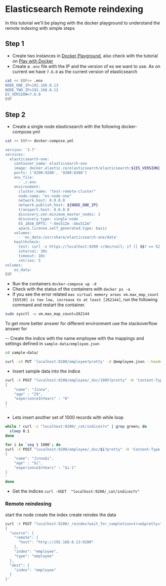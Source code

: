 # Elasticsearch Remote reindexing

In this tutorial we'll be playing with the docker playground to understand the remote indexing with simple steps

## Step 1

- Create two instances in [Docker Playground](https://labs.play-with-docker.com/), also check with the tutorial on [Play with Docker](https://medium.com/@JinnaBalu/play-with-docker-docker-swarm-80a77d64371f)
- Create a `.env` file with the IP and the version of es we want to use. As on current we have `7.6.0` as the current version of elasticsearch 

```bash
cat << EOF>> .env
NODE_ONE_IP=192.168.0.13
NODE_TWO_IP=192.168.0.12
ES_VERSION=7.6.0
EOF
```

## Step 2

- Create a single node elasticsearch with the following docker-compose.yml

```bash
cat << EOF>> docker-compose.yml

version: '3.7'
services:
  elasticsearch-one:
    container_name: elasticsearch-one
    image: docker.elastic.co/elasticsearch/elasticsearch:${ES_VERSION}
    ports: ['9200:9200', '9300:9300']
    env_file:
      - ./.env
    environment:
      cluster.name: "test-remote-cluster"
      node.name: "es-node-one"
      network.host: 0.0.0.0
      network.publish_host: ${NODE_ONE_IP}
      transport.host: 0.0.0.0
      discovery.zen.minimum_master_nodes: 1
      discovery.type: single-node
      ES_JAVA_OPTS: "-Xms512m -Xmx512m"
      xpack.license.self_generated.type: basic
    volumes:
      - 'es_data:/usr/share/elasticsearch-one/data'
    healthcheck:
      test: curl -s https://localhost:9200 >/dev/null; if [[ $$? == 52 ]]; then echo 0; else echo 1; fi
      interval: 30s
      timeout: 10s
      retries: 5
volumes:
    es_data:
EOF
```

- Run the containers `docker-compose up -d`
- Check with the status of the containers with `docker ps -a`
- If you see the error related `max virtual memory areas vm.max_map_count [65530] is too low, increase to at least [262144]`, run the following command and restart the container. 

```bash
sudo sysctl -w vm.max_map_count=262144
```
To get more better answer for different environment use the stackoverflow answer for


-- Create the indice with the name employee with the mappings and settings defined in `sample-data/employee.json` 

```bash
cd sample-data/

curl -vX PUT 'localhost:9200/employee?pretty' -d @employee.json --header "Content-Type: application/json"
```

- Insert sample data into the indice

```bash
curl -X POST "localhost:9200/employee/_doc/1005?pretty" -H 'Content-Type: application/json' -d'
{
    "name": "Jinna",
    "age" : "29",
    "experienceInYears" : "6"
}
'
```

- Lets insert another set of 1000 records with while loop

```bash
while ! curl -s "localhost:9200/_cat/indices?v" | grep green; do
  sleep 0.1
done

for i in `seq 1 1000`; do
curl -X POST "localhost:9200/employee/_doc/$i?pretty" -H 'Content-Type: application/json' -d'
{
    "name": "Jinna$i",
    "age" : "$i",
    "experienceInYears" : "$i-1"
}
'
done
```

- Get the indices `curl -XGET  "localhost:9200/_cat/indices?v"`

### Remote reindexing

start the node
create the index
create reindex the data


```bash
curl -X POST "localhost:9200/_reindex?wait_for_completion=true&pretty=true" -H 'Content-Type: application/json' -d'
{
  "source": {
    "remote": {
      "host": "http://192.168.0.13:9200"
    },
    "index": "employee",
    "type": "employee"
  },
  "dest": {
    "index": "employee"
  }
}'
```
